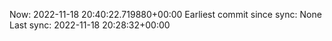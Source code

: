 Now: 2022-11-18 20:40:22.719880+00:00 Earliest commit since sync: None Last sync: 2022-11-18 20:28:32+00:00
